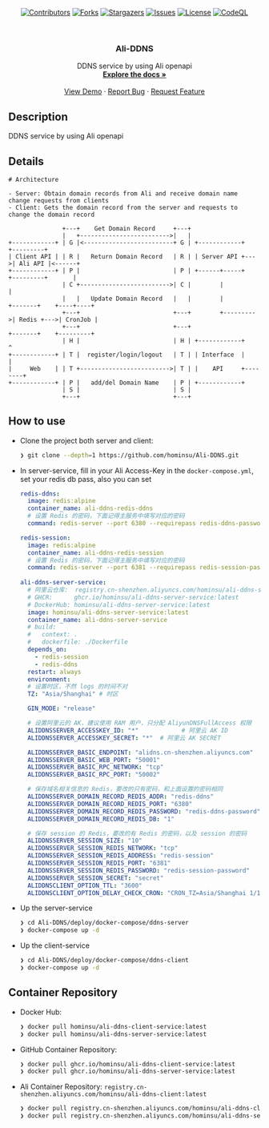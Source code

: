 <div id="top"></div>

<!-- PROJECT SHIELDS -->
<p align="center">
<a href="https://github.com/hominsu/Ali-DDNS/graphs/contributors"><img src="https://img.shields.io/github/contributors/hominsu/XFileCrypt.svg?style=for-the-badge" alt="Contributors"></a>
<a href="https://github.com/hominsu/Ali-DDNS/network/members"><img src="https://img.shields.io/github/forks/hominsu/Ali-DDNS.svg?style=for-the-badge" alt="Forks"></a>
<a href="https://github.com/hominsu/Ali-DDNS/stargazers"><img src="https://img.shields.io/github/stars/hominsu/Ali-DDNS.svg?style=for-the-badge" alt="Stargazers"></a>
<a href="https://github.com/hominsu/Ali-DDNS/issues"><img src="https://img.shields.io/github/issues/hominsu/Ali-DDNS.svg?style=for-the-badge" alt="Issues"></a>
<a href="https://github.com/hominsu/Ali-DDNS/blob/master/LICENSE"><img src="https://img.shields.io/github/license/hominsu/Ali-DDNS.svg?style=for-the-badge" alt="License"></a>
<a href="https://github.com/hominsu/Ali-DDNS/actions/workflows/code_ql_analysis.yml"><img src="https://img.shields.io/github/workflow/status/hominsu/Ali-DDNS/CodeQL%20Analysis?style=for-the-badge" alt="CodeQL"></a>
</p>


<!-- PROJECT LOGO -->
<br/>
<div align="center">
<!--   <a href="https://github.com/hominsu/Ali-DDNS">
    <img src="images/logo.png" alt="Logo" width="80" height="80">
  </a> -->

<h3 align="center">Ali-DDNS</h3>

  <p align="center">
    DDNS service by using Ali openapi
    <br/>
    <a href="https://hominsu.github.io/Ali-DDNS"><strong>Explore the docs »</strong></a>
    <br/>
    <br/>
    <a href="https://github.com/hominsu/Ali-DDNS">View Demo</a>
    ·
    <a href="https://github.com/hominsu/Ali-DDNS/issues">Report Bug</a>
    ·
    <a href="https://github.com/hominsu/Ali-DDNS/issues">Request Feature</a>
  </p>
</div>

## Description

DDNS service by using Ali openapi

## Details

```
# Architecture

- Server: Obtain domain records from Ali and receive domain name change requests from clients
- Client: Gets the domain record from the server and requests to change the domain record

               +---+    Get Domain Record     +---+
               |   +------------------------->|   |
+------------+ | G |<-------------------------+ G | +------------+    +---------+
| Client API | | R |   Return Domain Record   | R | | Server API +--->| Ali API |<------+
+------------+ | P |                          | P | +------+-----+    +---------+       |
               | C +------------------------->| C |        |                            |
               |   |   Update Domain Record   |   |        |          +-------+    +----+----+
               +---+                          +---+        +--------->| Redis +--->| CronJob |
               +---+                          +---+                   +-------+    +---------+
               | H |                          | H | +------------+        ^
+------------+ | T |  register/login/logout   | T | | Interface  |        |
|     Web    | | T +------------------------->| T | |    API     +--------+
+------------+ | P |   add/del Domain Name    | P | +------------+ 
               | S |                          | S |
               +---+                          +---+
```

## How to use

- Clone the project both server and client:

  ```bash
  ❯ git clone --depth=1 https://github.com/hominsu/Ali-DDNS.git
  ```

- In server-service, fill in your Ali Access-Key in the `docker-compose.yml`, set your redis db pass, also you can set

  ```yaml
  redis-ddns:
    image: redis:alpine
    container_name: ali-ddns-redis-ddns
    # 设置 Redis 的密码，下面记得主服务中填写对应的密码
    command: redis-server --port 6380 --requirepass redis-ddns-password
  
  redis-session:
    image: redis:alpine
    container_name: ali-ddns-redis-session
    # 设置 Redis 的密码，下面记得主服务中填写对应的密码
    command: redis-server --port 6381 --requirepass redis-session-password
    
  ali-ddns-server-service:
    # 阿里云仓库:  registry.cn-shenzhen.aliyuncs.com/hominsu/ali-ddns-server-service:latest
    # GHCR:      ghcr.io/hominsu/ali-ddns-server-service:latest
    # DockerHub: hominsu/ali-ddns-server-service:latest
    image: hominsu/ali-ddns-server-service:latest
    container_name: ali-ddns-server-service
    # build:
    #   context: .
    #   dockerfile: ./Dockerfile
    depends_on:
      - redis-session
      - redis-ddns
    restart: always
    environment:
    # 设置时区，不然 logs 的时间不对
    TZ: "Asia/Shanghai" # 时区
  
    GIN_MODE: "release"
  
    # 设置阿里云的 AK，建议使用 RAM 用户，只分配 AliyunDNSFullAccess 权限
    ALIDDNSSERVER_ACCESSKEY_ID: "*"            # 阿里云 AK ID
    ALIDDNSSERVER_ACCESSKEY_SECRET: "*"  # 阿里云 AK SECRET
  
    ALIDDNSSERVER_BASIC_ENDPOINT: "alidns.cn-shenzhen.aliyuncs.com"   # 阿里云服务地址
    ALIDDNSSERVER_BASIC_WEB_PORT: "50001"                             # WEB 服务监听端口
    ALIDDNSSERVER_BASIC_RPC_NETWORK: "tcp"                            # RPC 协议
    ALIDDNSSERVER_BASIC_RPC_PORT: "50002"                             # RPC 服务端口
  
    # 保存域名相关信息的 Redis，要改的只有密码，和上面设置的密码相同
    ALIDDNSSERVER_DOMAIN_RECORD_REDIS_ADDR: "redis-ddns"              # 保存域名信息的 Redis 地址
    ALIDDNSSERVER_DOMAIN_RECORD_REDIS_PORT: "6380"                    # 保存域名信息的 Redis 端口
    ALIDDNSSERVER_DOMAIN_RECORD_REDIS_PASSWORD: "redis-ddns-password" # 保存域名信息的 Redis 密码
    ALIDDNSSERVER_DOMAIN_RECORD_REDIS_DB: "1"                         # 保存域名信息的 Redis 数据库
  
    # 保存 session 的 Redis，要改的有 Redis 的密码，以及 session 的密码
    ALIDDNSSERVER_SESSION_SIZE: "10"                                  # session
    ALIDDNSSERVER_SESSION_REDIS_NETWORK: "tcp"                        # session 协议
    ALIDDNSSERVER_SESSION_REDIS_ADDRESS: "redis-session"              # 保存 session 信息的 Redis 地址
    ALIDDNSSERVER_SESSION_REDIS_PORT: "6381"                          # 保存 session 信息的 Redis 端口
    ALIDDNSSERVER_SESSION_REDIS_PASSWORD: "redis-session-password"    # 保存 session 信息的 Redis 密码
    ALIDDNSSERVER_SESSION_SECRET: "secret"                            # session 密码
    ALIDDNSCLIENT_OPTION_TTL: "3600"                                  # 每隔多少秒向服务端获取更新信息
    ALIDDNSCLIENT_OPTION_DELAY_CHECK_CRON: "CRON_TZ=Asia/Shanghai 1/10 2-4 * * *" # 每天的 2-4 点的 1m 开始，每 10m 执行一次
  
  ```

- Up the server-service

  ```bash
  ❯ cd Ali-DDNS/deploy/docker-compose/ddns-server
  ❯ docker-compose up -d
  ```

- Up the client-service

  ```bash
  ❯ cd Ali-DDNS/deploy/docker-compose/ddns-client
  ❯ docker-compose up -d
  ```

## Container Repository

- Docker Hub:

  ```bash
  ❯ docker pull hominsu/ali-ddns-client-service:latest
  ❯ docker pull hominsu/ali-ddns-server-service:latest
  ```

- GitHub Container Repository:

  ```bash
  ❯ docker pull ghcr.io/hominsu/ali-ddns-client-service:latest
  ❯ docker pull ghcr.io/hominsu/ali-ddns-server-service:latest
  ```

- Ali Container Repository: `registry.cn-shenzhen.aliyuncs.com/hominsu/ali-ddns-client:latest`

  ```bash
  ❯ docker pull registry.cn-shenzhen.aliyuncs.com/hominsu/ali-ddns-client-service:latest
  ❯ docker pull registry.cn-shenzhen.aliyuncs.com/hominsu/ali-ddns-server-service:latest
  ```

  
